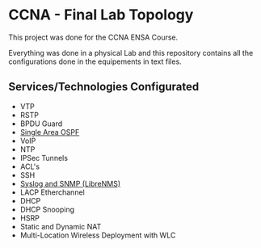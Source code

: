 # CCNA - Final Lab Topology

This project was done for the CCNA ENSA Course.

Everything was done in a physical Lab and this repository contains all the configurations done in the equipements in text files.

## Services/Technologies Configurated

- VTP
- RSTP
- BPDU Guard
- [Single Area OSPF](Docs/OSPF.md)
- VoIP
- NTP
- IPSec Tunnels
- ACL's
- SSH
- [Syslog and SNMP (LibreNMS)](Docs/Syslog.md)
- LACP Etherchannel
- DHCP
- DHCP Snooping
- HSRP
- Static and Dynamic NAT
- Multi-Location Wireless Deployment with WLC
